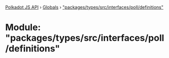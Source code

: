 [Polkadot JS API](../README.md) › [Globals](../globals.md) › ["packages/types/src/interfaces/poll/definitions"](_packages_types_src_interfaces_poll_definitions_.md)

# Module: "packages/types/src/interfaces/poll/definitions"


